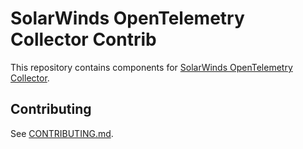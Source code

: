 # SolarWinds OpenTelemetry Collector Contrib
This repository contains components for [SolarWinds OpenTelemetry Collector](https://github.com/solarwinds/solarwinds-otel-collector-releases).

## Contributing
See [CONTRIBUTING.md](./CONTRIBUTING.md).
